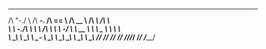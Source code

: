  __    __     _____        ______   ______     ______     ______    
/\ "-./  \   /\  __-.     /\  == \ /\  __ \   /\  ___\   /\  ___\   
\ \ \-./\ \  \ \ \/\ \    \ \  _-/ \ \  __ \  \ \ \__ \  \ \  __\   
 \ \_\ \ \_\  \ \____-     \ \_\    \ \_\ \_\  \ \_____\  \ \_____\ 
  \/_/  \/_/   \/____/      \/_/     \/_/\/_/   \/_____/   \/_____/ 
                                                                    
